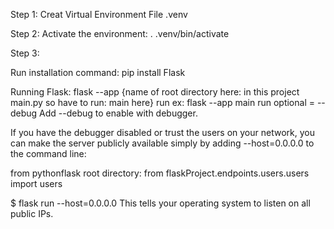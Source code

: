 Step 1: Creat Virtual Environment File .venv


Step 2: Activate the environment:
. .venv/bin/activate

Step 3:

Run installation command:
pip install Flask


Running Flask:
flask --app {name of root directory here: in this project main.py so have to run: main here} run
ex: flask --app main run 
optional = --debug
Add --debug to enable with debugger. 

If you have the debugger disabled or trust the users on your network, you can make the server publicly available simply by adding --host=0.0.0.0 to the command line:

from pythonflask root directory:
from flaskProject.endpoints.users.users import users

$ flask run --host=0.0.0.0
This tells your operating system to listen on all public IPs.
